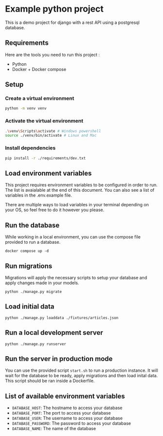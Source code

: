 # Example python project

This is a demo project for django with a rest API using a postgresql database.

## Requirements

Here are the tools you need to run this project :
 - Python
 - Docker + Docker compose

## Setup

### Create a virtual environment

```sh
python -m venv venv
```

### Activate the virtual environment

```sh
.\venv\Scripts\activate # Windows powershell
source ./venv/bin/activate # Linux and Mac
```

### Install dependencies

```sh
pip install -r ./requirements/dev.txt
```

## Load environment variables

This project requires environment variables to be configured in order to run. The list is avaialable at the end of this
document. You can also see a list of variables in the .env.example file.

There are multiple ways to load variables in your terminal depending on your OS, so feel free to do it however you please.

## Run the database

While working in a local environment, you can use the compose file provided to run a database.

```shell
docker compose up -d
```

## Run migrations

Migrations will apply the necessary scripts to setup your database and apply changes made in your models.

```shell
python ./manage.py migrate
```

## Load initial data

```shell
python ./manage.py loaddata ./fixtures/articles.json
```

## Run a local development server

```shell
python ./manage.py runserver
```

## Run the server in production mode

You can use the provided script `start.sh` to run a production instance. It will wait for the database to be ready,
apply migrations and then load inital data. This script should be ran inside a Dockerfile.

## List of available environment variables

- `DATABASE_HOST`: The hostname to access your database
- `DATABASE_PORT`: The port to access your database
- `DATABASE_USER`: The username to access your database
- `DATABASE_PASSWORD`: The password to access your database
- `DATABASE_NAME`: The name of the database
